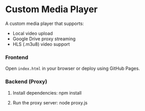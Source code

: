 # Custom Media Player

A custom media player that supports:

- Local video upload
- Google Drive proxy streaming
- HLS (.m3u8) video support

### Frontend

Open `index.html` in your browser or deploy using GitHub Pages.

### Backend (Proxy)

1. Install dependencies:
   npm install

2. Run the proxy server:
   node proxy.js
